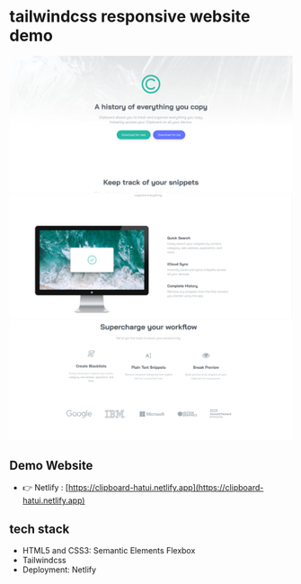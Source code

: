 # tailwindcss responsive website demo

![clipboard](images/clip1.PNG)
![clipboard](images/clip2.PNG)
![clipboard](images/clip3.PNG)

## Demo Website

- 👉 Netlify : [https://clipboard-hatui.netlify.app](https://clipboard-hatui.netlify.app)

## tech stack

- HTML5 and CSS3: Semantic Elements Flexbox
- Tailwindcss
- Deployment: Netlify
